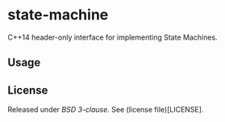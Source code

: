 # state-machine

C++14 header-only interface for implementing State Machines.

## Usage

## License

Released under *BSD 3-clause*. See (license file)[LICENSE].

